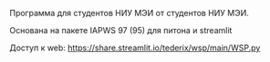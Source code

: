 Программа для студентов НИУ МЭИ от студентов НИУ МЭИ.

Основана на пакете IAPWS 97 (95) для питона и streamlit

Доступ к web: https://share.streamlit.io/tederix/wsp/main/WSP.py 
